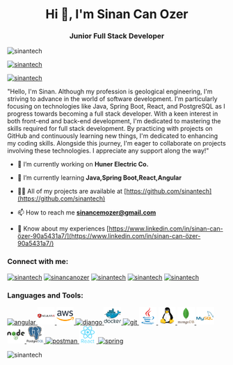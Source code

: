<h1 align="center">Hi 👋, I'm Sinan Can Ozer</h1>
<h3 align="center">Junior Full Stack Developer</h3>

<p align="left"> <img src="https://komarev.com/ghpvc/?username=sinantech&label=Profile%20views&color=0e75b6&style=flat" alt="sinantech" /> </p>

<p align="left"> <a href="https://github.com/ryo-ma/github-profile-trophy"><img src="https://github-profile-trophy.vercel.app/?username=sinantech" alt="sinantech" /></a> </p>

<p align="left"> <a href="https://twitter.com/sinantech" target="blank"><img src="https://img.shields.io/twitter/follow/sinantech?logo=twitter&style=for-the-badge" alt="sinantech" /></a> </p>

"Hello, I'm Sinan. Although my profession is geological engineering, I'm striving to advance in the world of software development. I'm particularly focusing on technologies like Java, Spring Boot, React, and PostgreSQL as I progress towards becoming a full stack developer. With a keen interest in both front-end and back-end development, I'm dedicated to mastering the skills required for full stack development. By practicing with projects on GitHub and continuously learning new things, I'm dedicated to enhancing my coding skills. Alongside this journey, I'm eager to collaborate on projects involving these technologies. I appreciate any support along the way!"

- 🔭 I’m currently working on **Huner Electric Co.**

- 🌱 I’m currently learning **Java,Spring Boot,React,Angular**

- 👨‍💻 All of my projects are available at [https://github.com/sinantech](https://github.com/sinantech)

- 📫 How to reach me **sinancemozer@gmail.com**

- 📄 Know about my experiences [https://www.linkedin.com/in/sinan-can-özer-90a5431a7/](https://www.linkedin.com/in/sinan-can-özer-90a5431a7/)

<h3 align="left">Connect with me:</h3>
<p align="left">
<a href="https://twitter.com/sinantech" target="blank"><img align="center" src="https://raw.githubusercontent.com/rahuldkjain/github-profile-readme-generator/master/src/images/icons/Social/twitter.svg" alt="sinantech" height="30" width="40" /></a>
<a href="https://linkedin.com/in/sinancanozer" target="blank"><img align="center" src="https://raw.githubusercontent.com/rahuldkjain/github-profile-readme-generator/master/src/images/icons/Social/linked-in-alt.svg" alt="sinancanozer" height="30" width="40" /></a>
<a href="https://instagram.com/sinantech" target="blank"><img align="center" src="https://raw.githubusercontent.com/rahuldkjain/github-profile-readme-generator/master/src/images/icons/Social/instagram.svg" alt="sinantech" height="30" width="40" /></a>
<a href="https://www.behance.net/sinantech" target="blank"><img align="center" src="https://raw.githubusercontent.com/rahuldkjain/github-profile-readme-generator/master/src/images/icons/Social/behance.svg" alt="sinantech" height="30" width="40" /></a>
<a href="https://www.hackerrank.com/sinantech" target="blank"><img align="center" src="https://raw.githubusercontent.com/rahuldkjain/github-profile-readme-generator/master/src/images/icons/Social/hackerrank.svg" alt="sinantech" height="30" width="40" /></a>
</p>

<h3 align="left">Languages and Tools:</h3>
<p align="left"> <a href="https://angular.io" target="_blank" rel="noreferrer"> <img src="https://angular.io/assets/images/logos/angular/angular.svg" alt="angular" width="40" height="40"/> </a> <a href="https://angular.io" target="_blank" rel="noreferrer"> <img src="https://raw.githubusercontent.com/devicons/devicon/master/icons/angularjs/angularjs-original-wordmark.svg" alt="angularjs" width="40" height="40"/> </a> <a href="https://aws.amazon.com" target="_blank" rel="noreferrer"> <img src="https://raw.githubusercontent.com/devicons/devicon/master/icons/amazonwebservices/amazonwebservices-original-wordmark.svg" alt="aws" width="40" height="40"/> </a> <a href="https://www.djangoproject.com/" target="_blank" rel="noreferrer"> <img src="https://cdn.worldvectorlogo.com/logos/django.svg" alt="django" width="40" height="40"/> </a> <a href="https://www.docker.com/" target="_blank" rel="noreferrer"> <img src="https://raw.githubusercontent.com/devicons/devicon/master/icons/docker/docker-original-wordmark.svg" alt="docker" width="40" height="40"/> </a> <a href="https://git-scm.com/" target="_blank" rel="noreferrer"> <img src="https://www.vectorlogo.zone/logos/git-scm/git-scm-icon.svg" alt="git" width="40" height="40"/> </a> <a href="https://www.java.com" target="_blank" rel="noreferrer"> <img src="https://raw.githubusercontent.com/devicons/devicon/master/icons/java/java-original.svg" alt="java" width="40" height="40"/> </a> <a href="https://www.linux.org/" target="_blank" rel="noreferrer"> <img src="https://raw.githubusercontent.com/devicons/devicon/master/icons/linux/linux-original.svg" alt="linux" width="40" height="40"/> </a> <a href="https://www.mongodb.com/" target="_blank" rel="noreferrer"> <img src="https://raw.githubusercontent.com/devicons/devicon/master/icons/mongodb/mongodb-original-wordmark.svg" alt="mongodb" width="40" height="40"/> </a> <a href="https://www.mysql.com/" target="_blank" rel="noreferrer"> <img src="https://raw.githubusercontent.com/devicons/devicon/master/icons/mysql/mysql-original-wordmark.svg" alt="mysql" width="40" height="40"/> </a> <a href="https://nodejs.org" target="_blank" rel="noreferrer"> <img src="https://raw.githubusercontent.com/devicons/devicon/master/icons/nodejs/nodejs-original-wordmark.svg" alt="nodejs" width="40" height="40"/> </a> <a href="https://www.postgresql.org" target="_blank" rel="noreferrer"> <img src="https://raw.githubusercontent.com/devicons/devicon/master/icons/postgresql/postgresql-original-wordmark.svg" alt="postgresql" width="40" height="40"/> </a> <a href="https://postman.com" target="_blank" rel="noreferrer"> <img src="https://www.vectorlogo.zone/logos/getpostman/getpostman-icon.svg" alt="postman" width="40" height="40"/> </a> <a href="https://reactjs.org/" target="_blank" rel="noreferrer"> <img src="https://raw.githubusercontent.com/devicons/devicon/master/icons/react/react-original-wordmark.svg" alt="react" width="40" height="40"/> </a> <a href="https://spring.io/" target="_blank" rel="noreferrer"> <img src="https://www.vectorlogo.zone/logos/springio/springio-icon.svg" alt="spring" width="40" height="40"/> </a> </p>

<p><img align="center" src="https://github-readme-streak-stats.herokuapp.com/?user=sinantech&" alt="sinantech" /></p>
